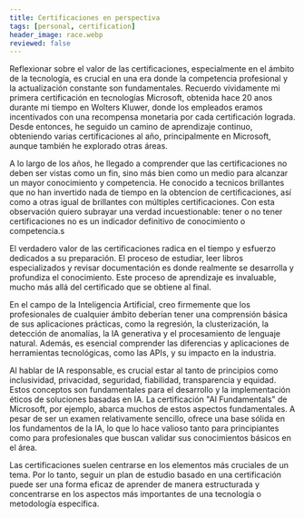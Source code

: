 ```yaml
---
title: Certificaciones en perspectiva
tags: [personal, certification]
header_image: race.webp
reviewed: false
---
```

Reflexionar sobre el valor de las certificaciones, especialmente en el ámbito de la tecnología, es crucial en una era donde la competencia profesional y la actualización constante son fundamentales. Recuerdo vívidamente mi primera certificación en tecnologías Microsoft, obtenida hace 20 anos durante mi tiempo en Wolters Kluwer, donde los empleados eramos incentivados con una recompensa monetaria por cada certificación lograda. Desde entonces, he seguido un camino de aprendizaje continuo, obteniendo varias certificaciones al año, principalmente en Microsoft, aunque también he explorado otras áreas.

A lo largo de los años, he llegado a comprender que las certificaciones no deben ser vistas como un fin, sino más bien como un medio para alcanzar un mayor conocimiento y competencia. He conocido a tecnicos brillantes que no han invertido nada de tiempo en la obtencion de certificaciones, así como a otras igual de brillantes con múltiples certificaciones. Con esta observación quiero subrayar una verdad incuestionable: tener o no tener certificaciones no es un indicador definitivo de conocimiento o competencia.s

El verdadero valor de las certificaciones radica en el tiempo y esfuerzo dedicados a su preparación. El proceso de estudiar, leer libros especializados y revisar documentación es donde realmente se desarrolla y profundiza el conocimiento. Este proceso de aprendizaje es invaluable, mucho más allá del certificado que se obtiene al final.

En el campo de la Inteligencia Artificial, creo firmemente que los profesionales de cualquier ámbito deberían tener una comprensión básica de sus aplicaciones prácticas, como la regresión, la clusterización, la detección de anomalías, la IA generativa y el procesamiento de lenguaje natural. Además, es esencial comprender las diferencias y aplicaciones de herramientas tecnológicas, como las APIs, y su impacto en la industria.

Al hablar de IA responsable, es crucial estar al tanto de principios como inclusividad, privacidad, seguridad, fiabilidad, transparencia y equidad. Estos conceptos son fundamentales para el desarrollo y la implementación éticos de soluciones basadas en IA. La certificación "AI Fundamentals" de Microsoft, por ejemplo, abarca muchos de estos aspectos fundamentales. A pesar de ser un examen relativamente sencillo, ofrece una base sólida en los fundamentos de la IA, lo que lo hace valioso tanto para principiantes como para profesionales que buscan validar sus conocimientos básicos en el área.

Las certificaciones suelen centrarse en los elementos más cruciales de un tema. Por lo tanto, seguir un plan de estudio basado en una certificación puede ser una forma eficaz de aprender de manera estructurada y concentrarse en los aspectos más importantes de una tecnología o metodología específica.